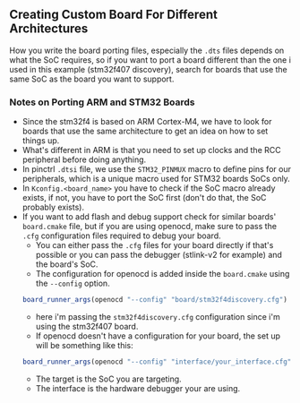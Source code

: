 ## Creating Custom Board For Different Architectures
How you write the board porting files, especially the `.dts` files depends on what the SoC requires, so if you want to port a board different than the one i used in this example (stm32f407 discovery), search for boards that use the same SoC as the board you want to support.

### Notes on Porting ARM and STM32 Boards
- Since the stm32f4 is based on ARM Cortex-M4, we have to look for boards that use the same architecture to get an idea on how to set things up.
- What's different in ARM is that you need to set up clocks and the RCC peripheral before doing anything.
- In pinctrl `.dtsi` file, we use the `STM32_PINMUX` macro to define pins for our peripherals, which is a unique macro used for STM32 boards SoCs only.
- In `Kconfig.<board_name>` you have to check if the SoC macro already exists, if not, you have to port the SoC first (don't do that, the SoC probably exists).
- If you want to add flash and debug support check for similar boards' `board.cmake` file, but if you are using openocd, make sure to pass the `.cfg` configuration files required to debug your board.
    - You can either pass the `.cfg` files for your board directly if that's possible or you can pass the debugger (stlink-v2 for example) and the board's SoC.
    - The configuration for openocd is added inside the `board.cmake` using the `--config` option.
    ```cmake
    board_runner_args(openocd "--config" "board/stm32f4discovery.cfg")
    ```
    - here i'm passing the `stm32f4discovery.cfg` configuration since i'm using the stm32f407 board.
    - If openocd doesn't have a configuration for your board, the set up will be something like this:
    ```cmake
    board_runner_args(openocd "--config" "interface/your_interface.cfg" "--config" "target/your_target.cfg")
    ```
    - The target is the SoC you are targeting.
    - The interface is the hardware debugger your are using.


